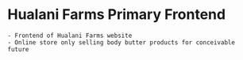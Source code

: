 # Hualani Farms Primary Frontend

    - Frontend of Hualani Farms website
    - Online store only selling body butter products for conceivable future